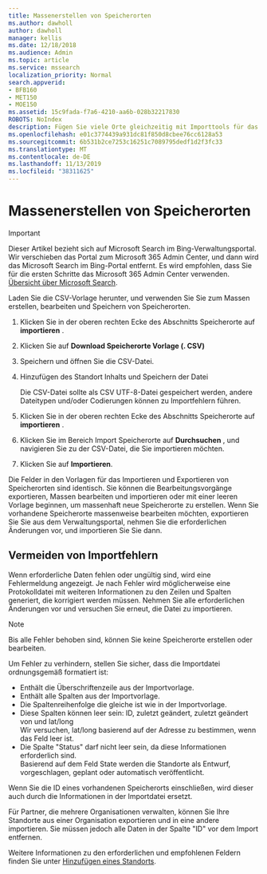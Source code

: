 ```yaml
---
title: Massenerstellen von Speicherorten
ms.author: dawholl
author: dawholl
manager: kellis
ms.date: 12/18/2018
ms.audience: Admin
ms.topic: article
ms.service: mssearch
localization_priority: Normal
search.appverid:
- BFB160
- MET150
- MOE150
ms.assetid: 15c9fada-f7a6-4210-aa6b-028b32217830
ROBOTS: NoIndex
description: Fügen Sie viele Orte gleichzeitig mit Importtools für das Microsoft Search-Verwaltungsportal hinzu.
ms.openlocfilehash: e01c3774439a931dc81f850d8cbee76cc6128a53
ms.sourcegitcommit: 6b531b2ce7253c16251c7089795dedf1d2f3fc33
ms.translationtype: MT
ms.contentlocale: de-DE
ms.lasthandoff: 11/13/2019
ms.locfileid: "38311625"
---
```

# <a name="bulk-create-locations"></a>Massenerstellen von Speicherorten

> [!IMPORTANT]
> Dieser Artikel bezieht sich auf Microsoft Search im Bing-Verwaltungsportal. Wir verschieben das Portal zum Microsoft 365 Admin Center, und dann wird das Microsoft Search im Bing-Portal entfernt. Es wird empfohlen, dass Sie für die ersten Schritte das Microsoft 365 Admin Center verwenden. [Übersicht über Microsoft Search](overview-microsoft-search.md).
    
Laden Sie die CSV-Vorlage herunter, und verwenden Sie Sie zum Massen erstellen, bearbeiten und Speichern von Speicherorten. 
  
1. Klicken Sie in der oberen rechten Ecke des Abschnitts Speicherorte auf **importieren** .
    
2. Klicken Sie auf **Download Speicherorte Vorlage (. CSV)**
    
3. Speichern und öffnen Sie die CSV-Datei.
    
4. Hinzufügen des Standort Inhalts und Speichern der Datei

    Die CSV-Datei sollte als CSV UTF-8-Datei gespeichert werden, andere Dateitypen und/oder Codierungen können zu Importfehlern führen.
    
5. Klicken Sie in der oberen rechten Ecke des Abschnitts Speicherorte auf **importieren** .
    
6. Klicken Sie im Bereich Import Speicherorte auf **Durchsuchen** , und navigieren Sie zu der CSV-Datei, die Sie importieren möchten. 
    
7. Klicken Sie auf **Importieren**.

Die Felder in den Vorlagen für das Importieren und Exportieren von Speicherorten sind identisch. Sie können die Bearbeitungsvorgänge exportieren, Massen bearbeiten und importieren oder mit einer leeren Vorlage beginnen, um massenhaft neue Speicherorte zu erstellen. Wenn Sie vorhandene Speicherorte massenweise bearbeiten möchten, exportieren Sie Sie aus dem Verwaltungsportal, nehmen Sie die erforderlichen Änderungen vor, und importieren Sie Sie dann.

## <a name="prevent-import-errors"></a>Vermeiden von Importfehlern  
Wenn erforderliche Daten fehlen oder ungültig sind, wird eine Fehlermeldung angezeigt. Je nach Fehler wird möglicherweise eine Protokolldatei mit weiteren Informationen zu den Zeilen und Spalten generiert, die korrigiert werden müssen. Nehmen Sie alle erforderlichen Änderungen vor und versuchen Sie erneut, die Datei zu importieren.
  
> [!NOTE]
> Bis alle Fehler behoben sind, können Sie keine Speicherorte erstellen oder bearbeiten. 

Um Fehler zu verhindern, stellen Sie sicher, dass die Importdatei ordnungsgemäß formatiert ist:
- Enthält die Überschriftenzeile aus der Importvorlage.
- Enthält alle Spalten aus der Importvorlage.
- Die Spaltenreihenfolge die gleiche ist wie in der Importvorlage.
- Diese Spalten können leer sein: ID, zuletzt geändert, zuletzt geändert von und lat/long  
Wir versuchen, lat/long basierend auf der Adresse zu bestimmen, wenn das Feld leer ist.
- Die Spalte "Status" darf nicht leer sein, da diese Informationen erforderlich sind.  
Basierend auf dem Feld State werden die Standorte als Entwurf, vorgeschlagen, geplant oder automatisch veröffentlicht.

Wenn Sie die ID eines vorhandenen Speicherorts einschließen, wird dieser auch durch die Informationen in der Importdatei ersetzt.

Für Partner, die mehrere Organisationen verwalten, können Sie Ihre Standorte aus einer Organisation exportieren und in eine andere importieren. Sie müssen jedoch alle Daten in der Spalte "ID" vor dem Import entfernen.
  
Weitere Informationen zu den erforderlichen und empfohlenen Feldern finden Sie unter [Hinzufügen eines Standorts](add-a-location.md).

  

